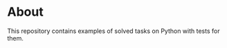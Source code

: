 About
============

This repository contains examples of solved tasks on Python with tests for them.